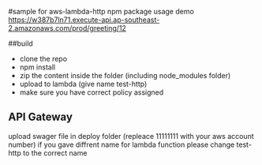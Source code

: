 #sample for aws-lambda-http npm package usage
demo https://w387b7ln71.execute-api.ap-southeast-2.amazonaws.com/prod/greeting/12 

##build
- clone the repo 
- npm install
- zip the content inside the folder (including node_modules folder)
- upload to lambda (give name test-http)
- make sure you have correct policy assigned

## API Gateway
upload swager file in deploy folder (repleace 11111111 with your aws account number)
if you gave diffrent name for lambda function please change test-http to the correct name

